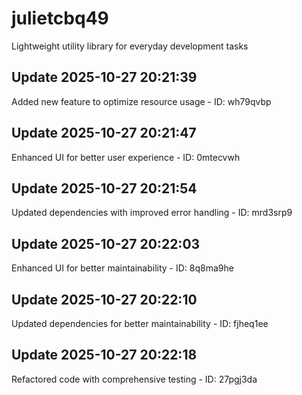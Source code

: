 # julietcbq49
Lightweight utility library for everyday development tasks

## Update 2025-10-27 20:21:39
Added new feature to optimize resource usage - ID: wh79qvbp


## Update 2025-10-27 20:21:47
Enhanced UI for better user experience - ID: 0mtecvwh


## Update 2025-10-27 20:21:54
Updated dependencies with improved error handling - ID: mrd3srp9


## Update 2025-10-27 20:22:03
Enhanced UI for better maintainability - ID: 8q8ma9he


## Update 2025-10-27 20:22:10
Updated dependencies for better maintainability - ID: fjheq1ee


## Update 2025-10-27 20:22:18
Refactored code with comprehensive testing - ID: 27pgj3da

